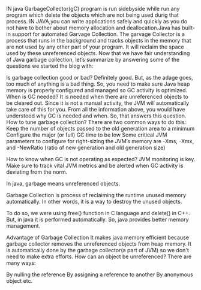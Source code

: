IN java GarbageCollector(gC) program is run sidebyside while run any program which delete the objects which are not being used durig that process.
IN JAVA,you can write applications safely and quickly as you do not have to bother about memory allocation and deallocation.Java has built-in support
for automated Garvage Collection. The garvage Collector is a process that runs in the background and tracks objects in the memory that are not used by any other part of your program.
It will reclaim the space used by these unreferenced objects.
Now that we have fair understanding of Java garbage collection, let’s summarize by answering some of the questions we started the blog with:

Is garbage collection good or bad? Definitely good. But, as the adage goes, too much of anything is a bad thing. So, you need to make sure Java heap memory is properly configured and managed so GC activity is optimized.
When is GC needed? It is needed when there are unreferenced objects to be cleared out. Since it is not a manual activity, the JVM will automatically take care of this for you. From all the information above, you would have understood why GC is needed and when. So, that answers this question.
How to tune garbage collection? There are two common ways to do this:
Keep the number of objects passed to the old generation area to a minimum
Configure the major (or full) GC time to be low
Some critical JVM parameters to configure for right-sizing the JVM’s memory are -Xms, -Xmx, and -NewRatio (ratio of new generation and old generation size)

How to know when GC is not operating as expected? JVM monitoring is key. Make sure to track vital JVM metrics and be alerted when GC activity is deviating from the norm.

In java, garbage means unreferenced objects.

Garbage Collection is process of reclaiming the runtime unused memory automatically. In other words, it is a way to destroy the unused objects.

To do so, we were using free() function in C language and delete() in C++. But, in java it is performed automatically. So, java provides better memory management.

Advantage of Garbage Collection
It makes java memory efficient because garbage collector removes the unreferenced objects from heap memory.
It is automatically done by the garbage collector(a part of JVM) so we don't need to make extra efforts.
How can an object be unreferenced?
There are many ways:

By nulling the reference
By assigning a reference to another
By anonymous object etc.
